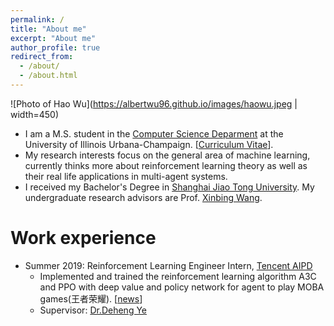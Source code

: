 ```yaml
---
permalink: /
title: "About me"
excerpt: "About me"
author_profile: true
redirect_from: 
  - /about/
  - /about.html
---
```


![Photo of Hao Wu](https://albertwu96.github.io/images/haowu.jpeg | width=450)

* I am a M.S. student in the [Computer Science Deparment](https://cs.illinois.edu/) at the University of Illinois Urbana-Champaign. [[Curriculum Vitae](https://albertwu96.github.io/files/wuhao_cv_2020.pdf)].
* My research interests focus on the general area of machine learning, currently thinks more about reinforcement learning theory as well as their real life applications in multi-agent systems.
* I received my Bachelor's Degree in [Shanghai Jiao Tong University](http://en.sjtu.edu.cn/). My undergraduate research advisors are Prof. [Xinbing Wang](http://www.cs.sjtu.edu.cn/~wang-xb/).

Work experience
======
* Summer 2019: Reinforcement Learning Engineer Intern, [Tencent AIPD](https://ai.qq.com/hr/ailab.shtml)
  * Implemented and trained the reinforcement learning algorithm A3C and PPO with deep value and policy network for agent to play MOBA games(王者荣耀). [[news](https://new.qq.com/notfound.htm?uri=http://new.qq.com/omn/20190805/20190805A0AIHX.html)]
  * Supervisor: [Dr.Deheng Ye](https://yedeheng.weebly.com/)

